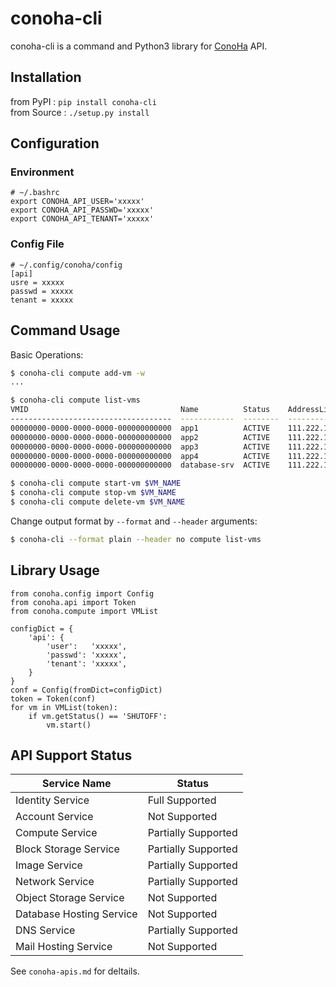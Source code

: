 conoha-cli
==========
conoha-cli is a command and Python3 library for [ConoHa](https://www.conoha.jp/) API.

Installation
------------
from PyPI : ``` pip install conoha-cli ```  
from Source : ``` ./setup.py install ```  

Configuration
-------------
### Environment
```
# ~/.bashrc
export CONOHA_API_USER='xxxxx'
export CONOHA_API_PASSWD='xxxxx'
export CONOHA_API_TENANT='xxxxx'
```

### Config File
```
# ~/.config/conoha/config
[api]
usre = xxxxx
passwd = xxxxx
tenant = xxxxx
```

Command Usage
-------------
Basic Operations:
```bash
$ conoha-cli compute add-vm -w
...

$ conoha-cli compute list-vms
VMID                                  Name          Status    AddressList                                        SecurityGroupList
------------------------------------  ------------  --------  -------------------------------------------------  -------------------------------------
00000000-0000-0000-0000-000000000000  app1          ACTIVE    111.222.101.11, 2400:8500:1300:800:111:222:101:11  default, gncs-ipv4-all, gncs-ipv6-all
00000000-0000-0000-0000-000000000000  app2          ACTIVE    111.222.102.22, 2400:8500:1300:800:111:222:102:22  default, gncs-ipv4-all, gncs-ipv6-all
00000000-0000-0000-0000-000000000000  app3          ACTIVE    111.222.103.33, 2400:8500:1300:800:111:222:103:33  default, gncs-ipv4-all, gncs-ipv6-all
00000000-0000-0000-0000-000000000000  app4          ACTIVE    111.222.104.44, 2400:8500:1300:700:111:222:104:44  default, gncs-ipv4-all, gncs-ipv6-all
00000000-0000-0000-0000-000000000000  database-srv  ACTIVE    111.222.105.55, 2400:8500:1300:800:111:222:105:55  default, gncs-ipv4-all, gncs-ipv6-all

$ conoha-cli compute start-vm $VM_NAME
$ conoha-cli compute stop-vm $VM_NAME
$ conoha-cli compute delete-vm $VM_NAME
```

Change output format by `--format` and `--header` arguments:
```bash
$ conoha-cli --format plain --header no compute list-vms
```

Library Usage
-------------
```
from conoha.config import Config
from conoha.api import Token
from conoha.compute import VMList

configDict = {
	'api': {
		'user':   'xxxxx',
		'passwd': 'xxxxx',
		'tenant': 'xxxxx',
	}
}
conf = Config(fromDict=configDict)
token = Token(conf)
for vm in VMList(token):
	if vm.getStatus() == 'SHUTOFF':
		vm.start()
```

API Support Status
-------
Service Name             | Status
-------------------------|---------------
Identity Service         | Full Supported
Account Service          | Not Supported
Compute Service          | Partially Supported
Block Storage Service    | Partially Supported
Image Service            | Partially Supported
Network Service          | Partially Supported
Object Storage Service   | Not Supported
Database Hosting Service | Not Supported
DNS Service              | Partially Supported
Mail Hosting Service     | Not Supported

See `conoha-apis.md` for deltails.

